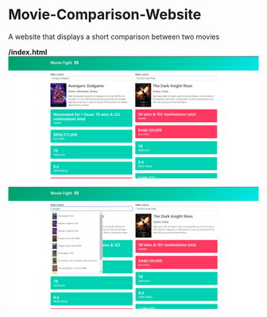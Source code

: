 # Movie-Comparison-Website
A website that displays a short comparison between two movies 

**/index.html**
![Alt](https://github.com/EmmanuelHillary/Movie-Comparison-Website/blob/main/images/1.png)

![Alt](https://github.com/EmmanuelHillary/Movie-Comparison-Website/blob/main/images/2.png)
